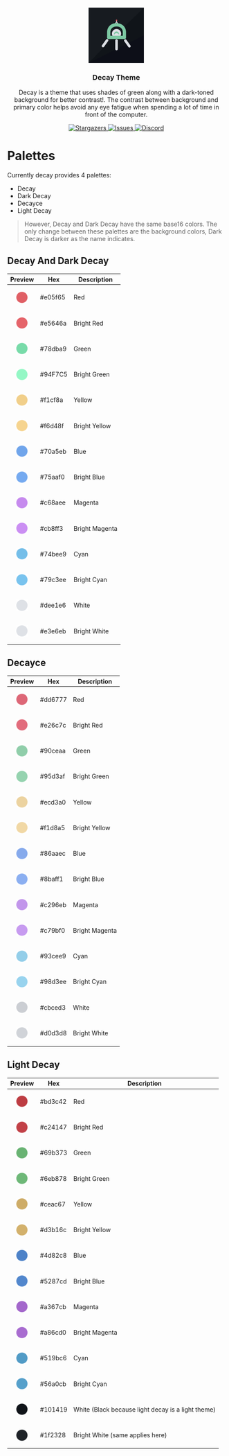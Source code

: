 <p align="center">
  <img align="center" width="128" height="128" src="./assets/logo.png">
</p>

<h3 align="center">Decay Theme</h3>

<p align="center">Decay is a theme that uses shades of green along with a dark-toned background for better contrast!. The
contrast between background and primary color helps avoid any eye fatigue when spending a
lot of time in front of the computer.</p>

<p align="center">
  <a href="https://github.com/decaycs/decaycs/stargazers">
    <img
      alt="Stargazers"
      src="https://img.shields.io/github/stars/decaycs/decaycs?style=for-the-badge&logo=starship&color=78dba9&logoColor=b6beca&labelColor=1a1e24"
    >
  </a>
  <a href="https://github.com/decaycs/decaycs/issues">
    <img
      alt="Issues"
      src="https://img.shields.io/github/issues/decaycs/decaycs?style=for-the-badge&logo=gitbook&color=70a5eb&logoColor=b6beca&labelColor=1a1e24"
    >
  </a>
  <a href="https://discord.gg/HaqkpE7B3B">
    <img
      alt="Discord"
      src="https://img.shields.io/discord/987042265123938334?style=for-the-badge&logo=discord&color=74bee9&logoColor=b6beca&labelColor=1a1e24"
    >
  </a>
</p>

# Palettes

Currently decay provides 4 palettes:

- Decay
- Dark Decay
- Decayce
- Light Decay

> However, Decay and Dark Decay have the same base16 colors. The only change between these palettes are the background colors, Dark Decay is darker
as the name indicates.

## Decay And Dark Decay

<table>
  <thead>
    <tr>
      <th>Preview</th>
      <th>Hex</th>
      <th>Description</th>
    </tr>
  </thead>
  <tbody>
    <tr>
      <td><p align="center"><img src="./assets/colors/decay/red.png" width="26" height="26" align="center"></p></td>
      <td>#e05f65</td>
      <td>Red</td>
    </tr>
    <tr>
      <td><p align="center"><img src="./assets/colors/decay/red-bright.png" width="26" height="26" align="center"></p></td>
      <td>#e5646a</td>
      <td>Bright Red</td>
    </tr>
    <tr>
      <td><p align="center"><img src="./assets/colors/decay/green.png" width="26" height="26" align="center"></p></td>
      <td>#78dba9</td>
      <td>Green</td>
    </tr>
    <tr>
      <td><p align="center"><img src="./assets/colors/decay/green-bright.png" width="26" height="26" align="center"></p></td>
      <td>#94F7C5</td>
      <td>Bright Green</td>
    </tr>
    <tr>
      <td><p align="center"><img src="./assets/colors/decay/yellow.png" width="26" height="26" align="center"></p></td>
      <td>#f1cf8a</td>
      <td>Yellow</td>
    </tr>
    <tr>
      <td><p align="center"><img src="./assets/colors/decay/yellow-bright.png" width="26" height="26" align="center"></p></td>
      <td>#f6d48f</td>
      <td>Bright Yellow</td>
    </tr>
    <tr>
      <td><p align="center"><img src="./assets/colors/decay/blue.png" width="26" height="26" align="center"></p></td>
      <td>#70a5eb</td>
      <td>Blue</td>
    </tr>
    <tr>
      <td><p align="center"><img src="./assets/colors/decay/blue-bright.png" width="26" height="26" align="center"></p></td>
      <td>#75aaf0</td>
      <td>Bright Blue</td>
    </tr>
    <tr>
      <td><p align="center"><img src="./assets/colors/decay/magenta.png" width="26" height="26" align="center"></p></td>
      <td>#c68aee</td>
      <td>Magenta</td>
    </tr>
    <tr>
      <td><p align="center"><img src="./assets/colors/decay/magenta-bright.png" width="26" height="26" align="center"></p></td>
      <td>#cb8ff3</td>
      <td>Bright Magenta</td>
    </tr>
    <tr>
      <td><p align="center"><img src="./assets/colors/decay/cyan.png" width="26" height="26" align="center"></p></td>
      <td>#74bee9</td>
      <td>Cyan</td>
    </tr>
    <tr>
      <td><p align="center"><img src="./assets/colors/decay/cyan-bright.png" width="26" height="26" align="center"></p></td>
      <td>#79c3ee</td>
      <td>Bright Cyan</td>
    </tr>
    <tr>
      <td><p align="center"><img src="./assets/colors/decay/white.png" width="26" height="26" align="center"></p></td>
      <td>#dee1e6</td>
      <td>White</td>
    </tr>
    <tr>
      <td><p align="center"><img src="./assets/colors/decay/white-bright.png" width="26" height="26" align="center"></p></td>
      <td>#e3e6eb</td>
      <td>Bright White</td>
    </tr>
  </tbody>
</table>

## Decayce

<table>
  <thead>
    <tr>
      <th>Preview</th>
      <th>Hex</th>
      <th>Description</th>
    </tr>
  </thead>
  <tbody>
    <tr>
      <td><p align="center"><img src="./assets/colors/decayce/red.png" width="26" height="26" align="center"></p></td>
      <td>#dd6777</td>
      <td>Red</td>
    </tr>
    <tr>
      <td><p align="center"><img src="./assets/colors/decayce/red-bright.png" width="26" height="26" align="center"></p></td>
      <td>#e26c7c</td>
      <td>Bright Red</td>
    </tr>
    <tr>
      <td><p align="center"><img src="./assets/colors/decayce/green.png" width="26" height="26" align="center"></p></td>
      <td>#90ceaa</td>
      <td>Green</td>
    </tr>
    <tr>
      <td><p align="center"><img src="./assets/colors/decayce/green-bright.png" width="26" height="26" align="center"></p></td>
      <td>#95d3af</td>
      <td>Bright Green</td>
    </tr>
    <tr>
      <td><p align="center"><img src="./assets/colors/decayce/yellow.png" width="26" height="26" align="center"></p></td>
      <td>#ecd3a0</td>
      <td>Yellow</td>
    </tr>
    <tr>
      <td><p align="center"><img src="./assets/colors/decayce/yellow-bright.png" width="26" height="26" align="center"></p></td>
      <td>#f1d8a5</td>
      <td>Bright Yellow</td>
    </tr>
    <tr>
      <td><p align="center"><img src="./assets/colors/decayce/blue.png" width="26" height="26" align="center"></p></td>
      <td>#86aaec</td>
      <td>Blue</td>
    </tr>
    <tr>
      <td><p align="center"><img src="./assets/colors/decayce/blue-bright.png" width="26" height="26" align="center"></p></td>
      <td>#8baff1</td>
      <td>Bright Blue</td>
    </tr>
    <tr>
      <td><p align="center"><img src="./assets/colors/decayce/magenta.png" width="26" height="26" align="center"></p></td>
      <td>#c296eb</td>
      <td>Magenta</td>
    </tr>
    <tr>
      <td><p align="center"><img src="./assets/colors/decayce/magenta-bright.png" width="26" height="26" align="center"></p></td>
      <td>#c79bf0</td>
      <td>Bright Magenta</td>
    </tr>
    <tr>
      <td><p align="center"><img src="./assets/colors/decayce/cyan.png" width="26" height="26" align="center"></p></td>
      <td>#93cee9</td>
      <td>Cyan</td>
    </tr>
    <tr>
      <td><p align="center"><img src="./assets/colors/decayce/cyan-bright.png" width="26" height="26" align="center"></p></td>
      <td>#98d3ee</td>
      <td>Bright Cyan</td>
    </tr>
    <tr>
      <td><p align="center"><img src="./assets/colors/decayce/white.png" width="26" height="26" align="center"></p></td>
      <td>#cbced3</td>
      <td>White</td>
    </tr>
    <tr>
      <td><p align="center"><img src="./assets/colors/decayce/white-bright.png" width="26" height="26" align="center"></p></td>
      <td>#d0d3d8</td>
      <td>Bright White</td>
    </tr>
  </tbody>
</table>

## Light Decay

<table>
  <thead>
    <tr>
      <th>Preview</th>
      <th>Hex</th>
      <th>Description</th>
    </tr>
  </thead>
  <tbody>
    <tr>
      <td><p align="center"><img src="./assets/colors/light-decay/red.png" width="26" height="26" align="center"></p></td>
      <td>#bd3c42</td>
      <td>Red</td>
    </tr>
    <tr>
      <td><p align="center"><img src="./assets/colors/light-decay/red-bright.png" width="26" height="26" align="center"></p></td>
      <td>#c24147</td>
      <td>Bright Red</td>
    </tr>
    <tr>
      <td><p align="center"><img src="./assets/colors/light-decay/green.png" width="26" height="26" align="center"></p></td>
      <td>#69b373</td>
      <td>Green</td>
    </tr>
    <tr>
      <td><p align="center"><img src="./assets/colors/light-decay/green-bright.png" width="26" height="26" align="center"></p></td>
      <td>#6eb878</td>
      <td>Bright Green</td>
    </tr>
    <tr>
      <td><p align="center"><img src="./assets/colors/light-decay/yellow.png" width="26" height="26" align="center"></p></td>
      <td>#ceac67</td>
      <td>Yellow</td>
    </tr>
    <tr>
      <td><p align="center"><img src="./assets/colors/light-decay/yellow-bright.png" width="26" height="26" align="center"></p></td>
      <td>#d3b16c</td>
      <td>Bright Yellow</td>
    </tr>
    <tr>
      <td><p align="center"><img src="./assets/colors/light-decay/blue.png" width="26" height="26" align="center"></p></td>
      <td>#4d82c8</td>
      <td>Blue</td>
    </tr>
    <tr>
      <td><p align="center"><img src="./assets/colors/light-decay/blue-bright.png" width="26" height="26" align="center"></p></td>
      <td>#5287cd</td>
      <td>Bright Blue</td>
    </tr>
    <tr>
      <td><p align="center"><img src="./assets/colors/light-decay/magenta.png" width="26" height="26" align="center"></p></td>
      <td>#a367cb</td>
      <td>Magenta</td>
    </tr>
    <tr>
      <td><p align="center"><img src="./assets/colors/light-decay/magenta-bright.png" width="26" height="26" align="center"></p></td>
      <td>#a86cd0</td>
      <td>Bright Magenta</td>
    </tr>
    <tr>
      <td><p align="center"><img src="./assets/colors/light-decay/cyan.png" width="26" height="26" align="center"></p></td>
      <td>#519bc6</td>
      <td>Cyan</td>
    </tr>
    <tr>
      <td><p align="center"><img src="./assets/colors/light-decay/cyan-bright.png" width="26" height="26" align="center"></p></td>
      <td>#56a0cb</td>
      <td>Bright Cyan</td>
    </tr>
    <tr>
      <td><p align="center"><img src="./assets/colors/light-decay/white.png" width="26" height="26" align="center"></p></td>
      <td>#101419</td>
      <td>White (Black because light decay is a light theme)</td>
    </tr>
    <tr>
      <td><p align="center"><img src="./assets/colors/light-decay/white-bright.png" width="26" height="26" align="center"></p></td>
      <td>#1f2328</td>
      <td>Bright White (same applies here)</td>
    </tr>
  </tbody>
</table>
